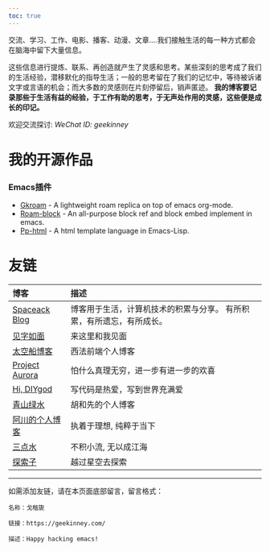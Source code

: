 ```yaml
---
toc: true
---
```

交流、学习、工作、电影、播客、动漫、文章&#x2026;.我们接触生活的每一种方式都会在脑海中留下大量信息。

这些信息进行提炼、联系、再创造就产生了灵感和思考。某些深刻的思考成了我们的生活经验，潜移默化的指导生活；一般的思考留在了我们的记忆中，等待被诉诸文字或言语的机会；而大多数的灵感则在片刻停留后，销声匿迹。 **我的博客要记录那些于生活有益的经验，于工作有助的思考，于无声处作用的灵感，这些便是成长的印记。**

欢迎交流探讨: *WeChat ID: geekinney*

# 我的开源作品
### Emacs插件
- [Gkroam](https://github.com/Kinneyzhang/gkroam) - A lightweight roam replica on top of emacs org-mode.
- [Roam-block](https://github.com/Kinneyzhang/roam-block) - An all-purpose block ref and block embed implement in emacs.
- [Pp-html](https://github.com/Kinneyzhang/pp-html) - A html template language in Emacs-Lisp.

# 友链
| 博客                                     | 描述                                                                  |
|:-----------------------------------------|:----------------------------------------------------------------------|
| [Spaceack Blog](https://spaceack.com/)   | 博客用于生活，计算机技术的积累与分享。 有所积累，有所遗忘，有所成长。 |
| [见字如面](https://hiwannz.com/)         | 来这里和我见面                                                        |
| [太空船博客](https://www.boatsky.com/)   | 西法前端个人博客                                                      |
| [Project Aurora](https://mikukonai.com/) | 怕什么真理无穷，进一步有进一步的欢喜                                  |
| [Hi, DIYgod](https://diygod.me/)         | 写代码是热爱，写到世界充满爱                                          |
| [青山绿水](https://www.huhexian.com/)    | 胡和先的个人博客                                                      |
| [阿川的个人博客](https://achuan.io/)     | 执着于理想, 纯粹于当下                                                |
| [三点水](https://lotabout.me/)           | 不积小流, 无以成江海                                                  |
| [探索子](https://beyondstars.xyz/)       | 越过星空去探索                                                        |

<hr>
如需添加友链，请在本页面底部留言，留言格式：

    名称：戈楷旎
    
    链接：https://geekinney.com/
    
    描述：Happy hacking emacs!

